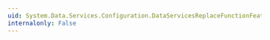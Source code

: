 ```yaml
---
uid: System.Data.Services.Configuration.DataServicesReplaceFunctionFeature
internalonly: False
---
```

